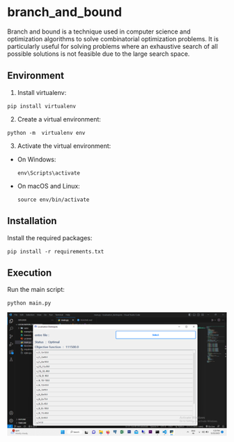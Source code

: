 # branch_and_bound
Branch and bound is a technique used in computer science and optimization algorithms to solve combinatorial optimization problems. It is particularly useful for solving problems where an exhaustive search of all possible solutions is not feasible due to the large search space. 

## Environment

1. Install virtualenv:
```
pip install virtualenv
```
2. Create a virtual environment:
```
python -m  virtualenv env
```

3. Activate the virtual environment:
- On Windows:
  ```
  env\Scripts\activate
  ```
- On macOS and Linux:
  ```
  source env/bin/activate
  ```
## Installation

Install the required packages:
```
pip install -r requirements.txt
```
## Execution

Run the main script:
```
python main.py
```

![Example Image](./LocalisationDentrepots.png)


